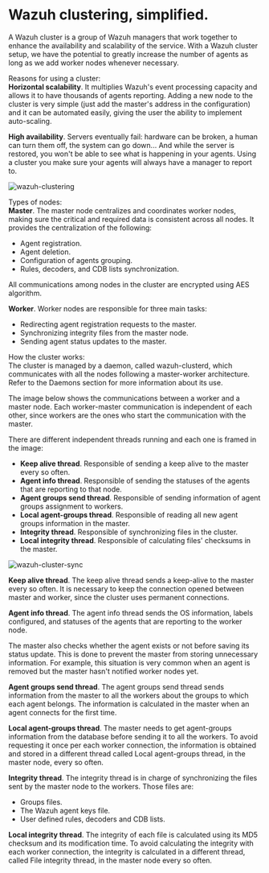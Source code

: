 # Wazuh clustering, simplified.
A Wazuh cluster is a group of Wazuh managers that work together to enhance the availability and scalability of the service. With a Wazuh cluster setup, we have the potential to greatly increase the number of agents as long as we add worker nodes whenever necessary.

Reasons for using a cluster:  
**Horizontal scalability**. It multiplies Wazuh's event processing capacity and allows it to have thousands of agents reporting. Adding a new node to the cluster is very simple (just add the master's address in the configuration) and it can be automated easily, giving the user the ability to implement auto-scaling.

**High availability**. Servers eventually fail: hardware can be broken, a human can turn them off, the system can go down... And while the server is restored, you won't be able to see what is happening in your agents. Using a cluster you make sure your agents will always have a manager to report to.

![wazuh-clustering](https://github.com/THeuker/wazuh-multi-node/assets/51358713/41fe6162-c9c0-4117-802e-b35d675a0564)

Types of nodes:  
**Master**. The master node centralizes and coordinates worker nodes, making sure the critical and required data is consistent across all nodes. It provides the centralization of the following:

- Agent registration.
- Agent deletion.
- Configuration of agents grouping.
- Rules, decoders, and CDB lists synchronization.

All communications among nodes in the cluster are encrypted using AES algorithm.

**Worker**. Worker nodes are responsible for three main tasks:

- Redirecting agent registration requests to the master.
- Synchronizing integrity files from the master node.
- Sending agent status updates to the master.

How the cluster works:  
The cluster is managed by a daemon, called wazuh-clusterd, which communicates with all the nodes following a master-worker architecture. Refer to the Daemons section for more information about its use.

The image below shows the communications between a worker and a master node. Each worker-master communication is independent of each other, since workers are the ones who start the communication with the master.

There are different independent threads running and each one is framed in the image:

- **Keep alive thread**. Responsible of sending a keep alive to the master every so often.
- **Agent info thread**. Responsible of sending the statuses of the agents that are reporting to that node.
- **Agent groups send thread**. Responsible of sending information of agent groups assignment to workers.
- **Local agent-groups thread**. Responsible of reading all new agent groups information in the master.
- **Integrity thread**. Responsible of synchronizing files in the cluster.
- **Local integrity thread**. Responsible of calculating files' checksums in the master.

![wazuh-cluster-sync](https://github.com/THeuker/wazuh-multi-node/assets/51358713/df542248-28cc-4473-b348-830195ae88b8)

**Keep alive thread**. The keep alive thread sends a keep-alive to the master every so often. It is necessary to keep the connection opened between master and worker, since the cluster uses permanent connections.

**Agent info thread**. The agent info thread sends the OS information, labels configured, and statuses of the agents that are reporting to the worker node.

The master also checks whether the agent exists or not before saving its status update. This is done to prevent the master from storing unnecessary information. For example, this situation is very common when an agent is removed but the master hasn't notified worker nodes yet.

**Agent groups send thread**. The agent groups send thread sends information from the master to all the workers about the groups to which each agent belongs. The information is calculated in the master when an agent connects for the first time.

**Local agent-groups thread**. The master needs to get agent-groups information from the database before sending it to all the workers. To avoid requesting it once per each worker connection, the information is obtained and stored in a different thread called Local agent-groups thread, in the master node, every so often.

**Integrity thread**. The integrity thread is in charge of synchronizing the files sent by the master node to the workers. Those files are:

- Groups files.
- The Wazuh agent keys file.
- User defined rules, decoders and CDB lists.

**Local integrity thread**. The integrity of each file is calculated using its MD5 checksum and its modification time. To avoid calculating the integrity with each worker connection, the integrity is calculated in a different thread, called File integrity thread, in the master node every so often.
